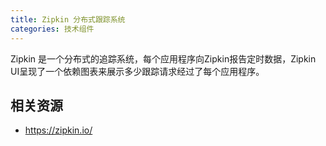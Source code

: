 ```yaml
---
title: Zipkin 分布式跟踪系统
categories: 技术组件
---
```


Zipkin 是一个分布式的追踪系统，每个应用程序向Zipkin报告定时数据，Zipkin UI呈现了一个依赖图表来展示多少跟踪请求经过了每个应用程序。

## 相关资源

- https://zipkin.io/